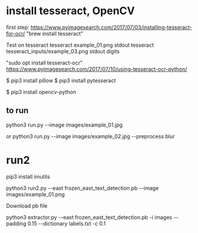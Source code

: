 
# install tesseract, OpenCV
first step: https://www.pyimagesearch.com/2017/07/03/installing-tesseract-for-ocr/
"brew install tesseract"

Test on tesseract
tesseract example_01.png stdout
tesseract tesseract_inputs/example_03.png stdout digits 

"sudo opt install tesseract-ocr"
https://www.pyimagesearch.com/2017/07/10/using-tesseract-ocr-python/

$ pip3 install pillow
$ pip3 install pytesseract

$ pip3 install opencv-python



## to run

python3 run.py --image images/example_01.jpg

or 
python3 run.py --image images/example_02.jpg --preprocess blur


# run2
pip3 install imutils

python3 run2.py --east frozen_east_text_detection.pb --image images/example_01.png

Download pb file

<!-- python3 text_recognition.py --east frozen_east_text_detection.pb --image images/example_05.jpg --padding 0.25

python3 text_recognition.py --east frozen_east_text_detection.pb --image images/10.png --padding 0.15 -c 0.1 -w 160 

python3 extractor.py --east frozen_east_text_detection.pb --image images/example_02.jpg --padding 0.25 -d labels.txt

python3 extractor.py --east frozen_east_text_detection.pb -i images --padding 0.25 --dictionary labels.txt

python3 extractor.py --east frozen_east_text_detection.pb -i images --padding 0.05 --dictionary labels.txt

python3 extractor.py --east frozen_east_text_detection.pb -i images --padding 0.15 --dictionary labels.txt -->

python3 extractor.py --east frozen_east_text_detection.pb -i images --padding 0.15 --dictionary labels.txt -c 0.1
